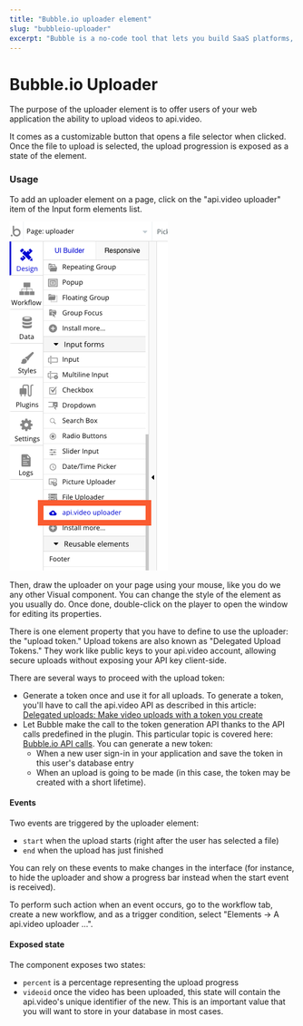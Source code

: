 ```yaml
---
title: "Bubble.io uploader element"
slug: "bubbleio-uploader"
excerpt: "Bubble is a no-code tool that lets you build SaaS platforms, marketplaces and CRMs without code. You use the uploader element to upload videos from your web application to api.video."
---
```

Bubble.io Uploader
==================

The purpose of the uploader element is to offer users of your web application the ability to upload videos to api.video. 

It comes as a customizable button that opens a file selector when clicked. Once the file to upload is selected, the upload progression is exposed as a state of the element. 

### Usage

To add an uploader element on a page, click on the "api.video uploader" item of the Input form elements list.


![](/_assets/bubbleio_8.png)

Then, draw the uploader on your page using your mouse, like you do we any other Visual component. You can change the style of the element as you usually do. Once done, double-click on the player to open the window for editing its properties. 

There is one element property that you have to define to use the uploader: the "upload token." Upload tokens are also known as "Delegated Upload Tokens." They work like public keys to your api.video account, allowing secure uploads without exposing your API key client-side.

There are several ways to proceed with the upload token:

- Generate a token once and use it for all uploads. To generate a token, you'll have to call the api.video API as described in this article: [Delegated uploads: Make video uploads with a token you create
](https://api.video/blog/tutorials/delegated-uploads/)
- Let Bubble make the call to the token generation API thanks to the API calls predefined in the plugin. This particular topic is covered here: [Bubble.io API calls](/sdks/nocode/bubbleio-api-calls). You can generate a new token: 
    - When a new user sign-in in your application and save the token in this user's database entry
    - When an upload is going to be made (in this case, the token may be created with a short lifetime).

#### Events

Two events are triggered by the uploader element:

- `start` when the upload starts (right after the user has selected a file)
- `end` when the upload has just finished

You can rely on these events to make changes in the interface (for instance, to hide the uploader and show a progress bar instead when the start event is received).

To perform such action when an event occurs, go to the workflow tab, create a new workflow, and as a trigger condition, select "Elements -> A api.video uploader ...".

#### Exposed state

The component exposes two states:

- `percent` is a percentage representing the upload progress
- `videoid` once the video has been uploaded, this state will contain the api.video's unique identifier of the new. This is an important value that you will want to store in your database in most cases.
